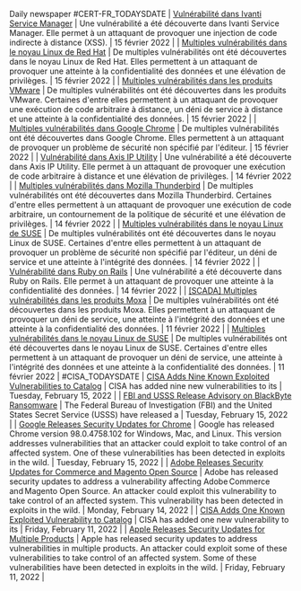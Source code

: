 Daily newspaper
#CERT-FR_TODAYSDATE
| [Vulnérabilité dans Ivanti Service Manager](https://www.cert.ssi.gouv.fr/avis/CERTFR-2022-AVI-150/) | Une vulnérabilité a été découverte dans Ivanti Service Manager. Elle permet à un attaquant de provoquer une injection de code indirecte à distance (XSS). | 15 février 2022 |
| [Multiples vulnérabilités dans le noyau Linux de Red Hat](https://www.cert.ssi.gouv.fr/avis/CERTFR-2022-AVI-149/) | De multiples vulnérabilités ont été découvertes dans le noyau Linux de Red Hat. Elles permettent à un attaquant de provoquer une atteinte à la confidentialité des données et une élévation de privilèges. | 15 février 2022 |
| [Multiples vulnérabilités dans les produits VMware](https://www.cert.ssi.gouv.fr/avis/CERTFR-2022-AVI-148/) | De multiples vulnérabilités ont été découvertes dans les produits VMware. Certaines d'entre elles permettent à un attaquant de provoquer une exécution de code arbitraire à distance, un déni de service à distance et une atteinte à la confidentialité des données. | 15 février 2022 |
| [Multiples vulnérabilités dans Google Chrome](https://www.cert.ssi.gouv.fr/avis/CERTFR-2022-AVI-147/) | De multiples vulnérabilités ont été découvertes dans Google Chrome. Elles permettent à un attaquant de provoquer un problème de sécurité non spécifié par l'éditeur. | 15 février 2022 |
| [Vulnérabilité dans Axis IP Utility](https://www.cert.ssi.gouv.fr/avis/CERTFR-2022-AVI-146/) | Une vulnérabilité a été découverte dans Axis IP Utility. Elle permet à un attaquant de provoquer une exécution de code arbitraire à distance et une élévation de privilèges. | 14 février 2022 |
| [Multiples vulnérabilités dans Mozilla Thunderbird](https://www.cert.ssi.gouv.fr/avis/CERTFR-2022-AVI-145/) | De multiples vulnérabilités ont été découvertes dans Mozilla Thunderbird. Certaines d'entre elles permettent à un attaquant de provoquer une exécution de code arbitraire, un contournement de la politique de sécurité et une élévation de privilèges. | 14 février 2022 |
| [Multiples vulnérabilités dans le noyau Linux de SUSE](https://www.cert.ssi.gouv.fr/avis/CERTFR-2022-AVI-144/) | De multiples vulnérabilités ont été découvertes dans le noyau Linux de SUSE. Certaines d'entre elles permettent à un attaquant de provoquer un problème de sécurité non spécifié par l'éditeur, un déni de service et une atteinte à l'intégrité des données. | 14 février 2022 |
| [Vulnérabilité dans Ruby on Rails](https://www.cert.ssi.gouv.fr/avis/CERTFR-2022-AVI-143/) | Une vulnérabilité a été découverte dans Ruby on Rails. Elle permet à un attaquant de provoquer une atteinte à la confidentialité des données. | 14 février 2022 |
| [[SCADA] Multiples vulnérabilités dans les produits Moxa](https://www.cert.ssi.gouv.fr/avis/CERTFR-2022-AVI-142/) | De multiples vulnérabilités ont été découvertes dans les produits Moxa. Elles permettent à un attaquant de provoquer un déni de service, une atteinte à l'intégrité des données et une atteinte à la confidentialité des données. | 11 février 2022 |
| [Multiples vulnérabilités dans le noyau Linux de SUSE](https://www.cert.ssi.gouv.fr/avis/CERTFR-2022-AVI-141/) | De multiples vulnérabilités ont été découvertes dans le noyau Linux de SUSE. Certaines d'entre elles permettent à un attaquant de provoquer un déni de service, une atteinte à l'intégrité des données et une atteinte à la confidentialité des données. | 11 février 2022 |
#CISA_TODAYSDATE
| [CISA Adds Nine Known Exploited Vulnerabilities to Catalog](https://www.cisa.gov/uscert/ncas/current-activity/2022/02/15/cisa-adds-nine-known-exploited-vulnerabilities-catalog) | CISA has added nine new vulnerabilities to its  | Tuesday, February 15, 2022 |
| [FBI and USSS Release Advisory on BlackByte Ransomware](https://www.cisa.gov/uscert/ncas/current-activity/2022/02/15/fbi-and-usss-release-advisory-blackbyte-ransomware) | The Federal Bureau of Investigation (FBI) and the United States Secret Service (USSS) have released a  | Tuesday, February 15, 2022 |
| [Google Releases Security Updates for Chrome](https://www.cisa.gov/uscert/ncas/current-activity/2022/02/15/google-releases-security-updates-chrome) | Google has released Chrome version 98.0.4758.102 for Windows, Mac, and Linux. This version addresses vulnerabilities that an attacker could exploit to take control of an affected system. One of these vulnerabilities has been detected in exploits in the wild. | Tuesday, February 15, 2022 |
| [Adobe Releases Security Updates for Commerce and Magento Open Source](https://www.cisa.gov/uscert/ncas/current-activity/2022/02/14/adobe-releases-security-updates-commerce-and-magento-open-source) | Adobe has released security updates to address a vulnerability affecting Adobe Commerce and Magento Open Source. An attacker could exploit this vulnerability to take control of an affected system. This vulnerability has been detected in exploits in the wild. | Monday, February 14, 2022 |
| [CISA Adds One Known Exploited Vulnerability to Catalog](https://www.cisa.gov/uscert/ncas/current-activity/2022/02/11/cisa-adds-one-known-exploited-vulnerability-catalog) | CISA has added one new vulnerability to its  | Friday, February 11, 2022 |
| [Apple Releases Security Updates for Multiple Products](https://www.cisa.gov/uscert/ncas/current-activity/2022/02/11/apple-releases-security-updates-multiple-products) | Apple has released security updates to address vulnerabilities in multiple products. An attacker could exploit some of these vulnerabilities to take control of an affected system. Some of these vulnerabilities have been detected in exploits in the wild. | Friday, February 11, 2022 |